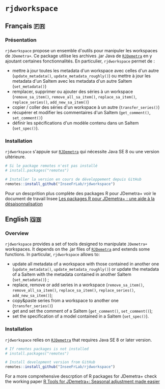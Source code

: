 # `rjdworkspace`

<!-- [![CRAN\_Status\_Badge](http://www.r-pkg.org/badges/version/rjdworkspace)](https://cran.r-project.org/package=rjdworkspace) -->

## Français 🇫🇷

### Présentation

`rjdworkspace` propose un ensemble d'outils pour manipuler les workspaces de `JDemetra+`. Ce package utilise les archives .jar Java de [`RJDemetra`](https://github.com/nbbrd/rjdemetra) en y ajoutant certaines fonctionnalités. En particulier, `rjdworkspace` permet de :

- mettre à jour toutes les metadata d'un workspace avec celles d'un autre (`update_metadata()`, `update_metadata_roughly()`) ou mettre à jour les metadata d'un SaItem avec les metadata d'un autre SaItem (`set_metadata()`) 
- remplacer, supprimer ou ajouter des séries à un workspace (`remove_sa_item()`, `remove_all_sa_item()`, `replace_sa_item()`, `replace_series()`, `add_new_sa_item()`)
- copier / coller des séries d'un workspace à un autre (`transfer_series()`)
- récupérer et modifier les commentaires d'un SaItem (`get_comment()`, `set_comment()`)
- définir les spécifications d'un modèle contenu dans un SaItem (`set_spec()`).

### Installation

`rjdworkspace` s'appuie sur [`RJDemetra`](https://github.com/nbbrd/rjdemetra) qui nécessite Java SE 8 ou une version ultérieure.

``` r
# Si le package remotes n'est pas installé
# install.packages("remotes")

# Installer la version en cours de développement depuis GitHub
remotes::install_github("InseeFrLab/rjdworkspace")
```
Pour un descprition plus complète des packages R pour JDemetra+ voir le document de travail Insee [Les packages R pour JDemetra+ : une aide à la désaisonnalisation](https://www.insee.fr/fr/statistiques/5019786)

## English 🇬🇧

### Overview

`rjdworkspace` provides a set of tools designed to manipulate `JDemetra+` workspaces.
It depends on the .jar files of
[`RJDemetra`](https://github.com/nbbrd/rjdemetra) and extends some
functions. In particular, `rjdworkspace` allows to:

- update all metadata of a workspace with those contained in another
  one (`update_metadata()`, `update_metadata_roughly()`) or update the
  metadata of a SaItem with the metadata contained in another SaItem
  (`set_metadata()`) ;  
- replace, remove or add series in a workspace (`remove_sa_item()`,
  `remove_all_sa_item()`, `replace_sa_item()`, `replace_series()`,
  `add_new_sa_item()`);  
- copy\&paste series from a workspace to another one
  (`transfer_series()`)
- get and set the comment of a SaItem (`get_comment()`,
  `set_comment()`);
- set the specification of a model contained in a SaItem
  (`set_spec()`).

### Installation

`rjdworkspace` relies on [`RJDemetra`](https://github.com/nbbrd/rjdemetra) that requires Java SE 8 or later
version.

``` r
# If remotes packages is not installed
# install.packages("remotes")

# Install development version from GitHub
remotes::install_github("InseeFrLab/rjdworkspace")
```
For a more comprehensive descrption of R packages for JDemetra+ check the working paper [R Tools for JDemetra+: Seasonal adjustment made easier](https://www.insee.fr/en/statistiques/5019812)
